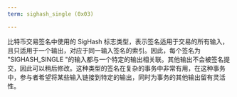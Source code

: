 ```yaml
---
term: sighash_single (0x03)

---
```

比特币交易签名中使用的 SigHash 标志类型，表示签名适用于交易的所有输入，且只适用于一个输出，对应于同一输入签名的索引。因此，每个签名为 "SIGHASH_SINGLE "的输入都与一个特定的输出相关联。其他输出不会被签名提交，因此可以稍后修改。这种类型的签名在复杂的事务中非常有用，在这种事务中，参与者希望将某些输入链接到特定的输出，同时为事务的其他输出留有灵活性。